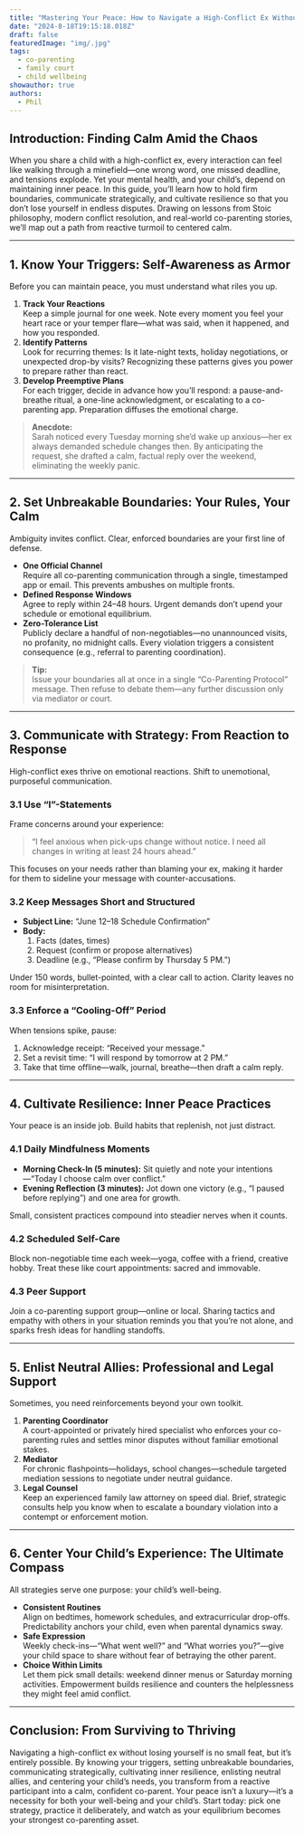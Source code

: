 ```yaml
---
title: "Mastering Your Peace: How to Navigate a High-Conflict Ex Without Losing Yourself"
date: "2024-8-18T19:15:18.018Z"
draft: false
featuredImage: "img/.jpg"
tags:
  - co-parenting
  - family court
  - child wellbeing
showauthor: true
authors:
  - Phil
---
```



## Introduction: Finding Calm Amid the Chaos

When you share a child with a high-conflict ex, every interaction can feel like walking through a minefield—one wrong word, one missed deadline, and tensions explode. Yet your mental health, and your child’s, depend on maintaining inner peace. In this guide, you’ll learn how to hold firm boundaries, communicate strategically, and cultivate resilience so that you don’t lose yourself in endless disputes. Drawing on lessons from Stoic philosophy, modern conflict resolution, and real-world co-parenting stories, we’ll map out a path from reactive turmoil to centered calm.

---

## 1. Know Your Triggers: Self-Awareness as Armor

Before you can maintain peace, you must understand what riles you up.

1. **Track Your Reactions**  
   Keep a simple journal for one week. Note every moment you feel your heart race or your temper flare—what was said, when it happened, and how you responded.  
2. **Identify Patterns**  
   Look for recurring themes: Is it late-night texts, holiday negotiations, or unexpected drop-by visits? Recognizing these patterns gives you power to prepare rather than react.  
3. **Develop Preemptive Plans**  
   For each trigger, decide in advance how you’ll respond: a pause-and-breathe ritual, a one-line acknowledgment, or escalating to a co-parenting app. Preparation diffuses the emotional charge.

> **Anecdote:**  
> Sarah noticed every Tuesday morning she’d wake up anxious—her ex always demanded schedule changes then. By anticipating the request, she drafted a calm, factual reply over the weekend, eliminating the weekly panic.

---

## 2. Set Unbreakable Boundaries: Your Rules, Your Calm

Ambiguity invites conflict. Clear, enforced boundaries are your first line of defense.

- **One Official Channel**  
  Require all co-parenting communication through a single, timestamped app or email. This prevents ambushes on multiple fronts.  
- **Defined Response Windows**  
  Agree to reply within 24–48 hours. Urgent demands don’t upend your schedule or emotional equilibrium.  
- **Zero-Tolerance List**  
  Publicly declare a handful of non-negotiables—no unannounced visits, no profanity, no midnight calls. Every violation triggers a consistent consequence (e.g., referral to parenting coordination).

> **Tip:**  
> Issue your boundaries all at once in a single “Co-Parenting Protocol” message. Then refuse to debate them—any further discussion only via mediator or court.

---

## 3. Communicate with Strategy: From Reaction to Response

High-conflict exes thrive on emotional reactions. Shift to unemotional, purposeful communication.

### 3.1 Use “I”-Statements

Frame concerns around your experience:

> “I feel anxious when pick-ups change without notice. I need all changes in writing at least 24 hours ahead.”

This focuses on your needs rather than blaming your ex, making it harder for them to sideline your message with counter-accusations.

### 3.2 Keep Messages Short and Structured

- **Subject Line:** “June 12–18 Schedule Confirmation”  
- **Body:**  
  1. Facts (dates, times)  
  2. Request (confirm or propose alternatives)  
  3. Deadline (e.g., “Please confirm by Thursday 5 PM.”)

Under 150 words, bullet-pointed, with a clear call to action. Clarity leaves no room for misinterpretation.

### 3.3 Enforce a “Cooling-Off” Period

When tensions spike, pause:

1. Acknowledge receipt: “Received your message.”  
2. Set a revisit time: “I will respond by tomorrow at 2 PM.”  
3. Take that time offline—walk, journal, breathe—then draft a calm reply.

---

## 4. Cultivate Resilience: Inner Peace Practices

Your peace is an inside job. Build habits that replenish, not just distract.

### 4.1 Daily Mindfulness Moments

- **Morning Check-In (5 minutes):** Sit quietly and note your intentions—“Today I choose calm over conflict.”  
- **Evening Reflection (3 minutes):** Jot down one victory (e.g., “I paused before replying”) and one area for growth.

Small, consistent practices compound into steadier nerves when it counts.

### 4.2 Scheduled Self-Care

Block non-negotiable time each week—yoga, coffee with a friend, creative hobby. Treat these like court appointments: sacred and immovable.

### 4.3 Peer Support

Join a co-parenting support group—online or local. Sharing tactics and empathy with others in your situation reminds you that you’re not alone, and sparks fresh ideas for handling standoffs.

---

## 5. Enlist Neutral Allies: Professional and Legal Support

Sometimes, you need reinforcements beyond your own toolkit.

1. **Parenting Coordinator**  
   A court-appointed or privately hired specialist who enforces your co-parenting rules and settles minor disputes without familiar emotional stakes.  
2. **Mediator**  
   For chronic flashpoints—holidays, school changes—schedule targeted mediation sessions to negotiate under neutral guidance.  
3. **Legal Counsel**  
   Keep an experienced family law attorney on speed dial. Brief, strategic consults help you know when to escalate a boundary violation into a contempt or enforcement motion.

---

## 6. Center Your Child’s Experience: The Ultimate Compass

All strategies serve one purpose: your child’s well-being.

- **Consistent Routines**  
  Align on bedtimes, homework schedules, and extracurricular drop-offs. Predictability anchors your child, even when parental dynamics sway.  
- **Safe Expression**  
  Weekly check-ins—“What went well?” and “What worries you?”—give your child space to share without fear of betraying the other parent.  
- **Choice Within Limits**  
  Let them pick small details: weekend dinner menus or Saturday morning activities. Empowerment builds resilience and counters the helplessness they might feel amid conflict.

---

## Conclusion: From Surviving to Thriving

Navigating a high-conflict ex without losing yourself is no small feat, but it’s entirely possible. By knowing your triggers, setting unbreakable boundaries, communicating strategically, cultivating inner resilience, enlisting neutral allies, and centering your child’s needs, you transform from a reactive participant into a calm, confident co-parent. Your peace isn’t a luxury—it’s a necessity for both your well-being and your child’s. Start today: pick one strategy, practice it deliberately, and watch as your equilibrium becomes your strongest co-parenting asset.  
